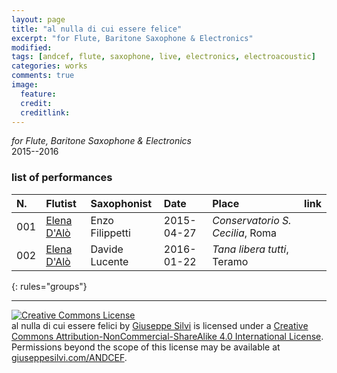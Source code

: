 ```yaml
---
layout: page
title: "al nulla di cui essere felice"
excerpt: "for Flute, Baritone Saxophone & Electronics"
modified:
tags: [andcef, flute, saxophone, live, electronics, electroacoustic]
categories: works
comments: true
image:
  feature:
  credit:
  creditlink:
---
```


*for Flute, Baritone Saxophone & Electronics*    
2015--2016

### list of performances

| N.  | Flutist | Saxophonist | Date | Place | link |
|:----|:--------|:------------|:-----|:------|:-----|
| 001 | <a href="http://elenadalo.xyz" target="_blank">Elena D'Alò</a> | Enzo Filippetti | 2015-04-27 | *Conservatorio S. Cecilia*, Roma  | |
| 002 | <a href="http://elenadalo.xyz" target="_blank">Elena D'Alò</a> | Davide Lucente  | 2016-01-22 | *Tana libera tutti*, Teramo       | |
{: rules="groups"}

---

<a rel="license" href="http://creativecommons.org/licenses/by-nc-sa/4.0/"><img alt="Creative Commons License" style="border-width:0" src="https://i.creativecommons.org/l/by-nc-sa/4.0/80x15.png" /></a><br /><span xmlns:dct="http://purl.org/dc/terms/" property="dct:title">al nulla di cui essere felici</span> by <a xmlns:cc="http://creativecommons.org/ns#" href="giuseppesilvi.com/asax" property="cc:attributionName" rel="cc:attributionURL">Giuseppe Silvi</a> is licensed under a <a rel="license" href="http://creativecommons.org/licenses/by-nc-sa/4.0/">Creative Commons Attribution-NonCommercial-ShareAlike 4.0 International License</a>.<br />Permissions beyond the scope of this license may be available at <a xmlns:cc="http://creativecommons.org/ns#" href="giuseppesilvi.com/ANDCEF" rel="cc:morePermissions">giuseppesilvi.com/ANDCEF</a>.
